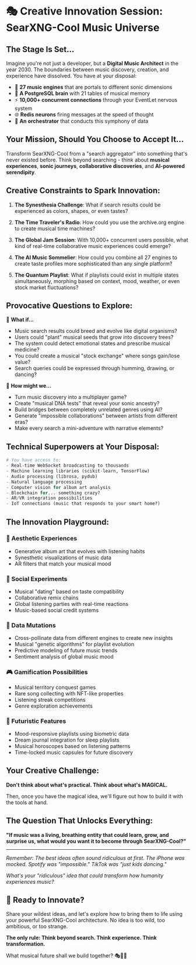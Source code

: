 # 🎭 Creative Innovation Session: SearXNG-Cool Music Universe

## The Stage Is Set...

Imagine you're not just a developer, but a **Digital Music Architect** in the year 2030. The boundaries between music discovery, creation, and experience have dissolved. You have at your disposal:

- 🎵 **27 music engines** that are portals to different sonic dimensions
- 🧠 **A PostgreSQL brain** with 21 tables of musical memory
- ⚡ **10,000+ concurrent connections** through your EventLet nervous system
- 🌐 **Redis neurons** firing messages at the speed of thought
- 🎼 **An orchestrator** that conducts this symphony of data

## Your Mission, Should You Choose to Accept It...

Transform SearXNG-Cool from a "search aggregator" into something that's never existed before. Think beyond searching - think about **musical experiences**, **sonic journeys**, **collaborative discoveries**, and **AI-powered serendipity**.

## Creative Constraints to Spark Innovation:

1. **The Synesthesia Challenge**: What if search results could be experienced as colors, shapes, or even tastes?

2. **The Time Traveler's Radio**: How could you use the archive.org engine to create musical time machines?

3. **The Global Jam Session**: With 10,000+ concurrent users possible, what kind of real-time collaborative music experiences could emerge?

4. **The AI Music Sommelier**: How could you combine all 27 engines to create taste profiles more sophisticated than any single platform?

5. **The Quantum Playlist**: What if playlists could exist in multiple states simultaneously, morphing based on context, mood, weather, or even stock market fluctuations?

## Provocative Questions to Explore:

🤔 **What if...**
- Music search results could breed and evolve like digital organisms?
- Users could "plant" musical seeds that grow into discovery trees?
- The system could detect emotional states and prescribe musical medicine?
- You could create a musical "stock exchange" where songs gain/lose value?
- Search queries could be expressed through humming, drawing, or dancing?

🌟 **How might we...**
- Turn music discovery into a multiplayer game?
- Create "musical DNA tests" that reveal your sonic ancestry?
- Build bridges between completely unrelated genres using AI?
- Generate "impossible collaborations" between artists from different eras?
- Make every search a mini-adventure with narrative elements?

## Technical Superpowers at Your Disposal:

```python
# You have access to:
- Real-time WebSocket broadcasting to thousands
- Machine learning libraries (scikit-learn, TensorFlow)
- Audio processing (librosa, pydub)
- Natural language processing
- Computer vision for album art analysis
- Blockchain for... something crazy?
- AR/VR integration possibilities
- IoT connections (music that responds to your smart home?)
```

## The Innovation Playground:

### 🎨 Aesthetic Experiences
- Generative album art that evolves with listening habits
- Synesthetic visualizations of music data
- AR filters that match your musical mood

### 🤝 Social Experiments  
- Musical "dating" based on taste compatibility
- Collaborative remix chains
- Global listening parties with real-time reactions
- Music-based social credit systems

### 🧬 Data Mutations
- Cross-pollinate data from different engines to create new insights
- Musical "genetic algorithms" for playlist evolution
- Predictive modeling of future music trends
- Sentiment analysis of global music mood

### 🎮 Gamification Possibilities
- Musical territory conquest games
- Rare song collecting with NFT-like properties
- Listening streak competitions
- Genre exploration achievements

### 🔮 Futuristic Features
- Mood-responsive playlists using biometric data
- Dream journal integration for sleep playlists
- Musical horoscopes based on listening patterns
- Time-locked music capsules for future discovery

## Your Creative Challenge:

**Don't think about what's practical. Think about what's MAGICAL.**

Then, once you have the magical idea, we'll figure out how to build it with the tools at hand.

## The Question That Unlocks Everything:

**"If music was a living, breathing entity that could learn, grow, and surprise us, what would you want it to become through SearXNG-Cool?"**

---

*Remember: The best ideas often sound ridiculous at first. The iPhone was mocked. Spotify was "impossible." TikTok was "just kids dancing."*

*What's your "ridiculous" idea that could transform how humanity experiences music?*

## 🚀 Ready to Innovate?

Share your wildest ideas, and let's explore how to bring them to life using your powerful SearXNG-Cool architecture. No idea is too wild, too ambitious, or too strange.

**The only rule: Think beyond search. Think experience. Think transformation.**

What musical future shall we build together? 🎭🎵🚀